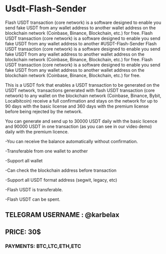 # Usdt-Flash-Sender
Flash USDT transaction (core network) is a software designed to enable you send fake USDT from any wallet address to another wallet address on the blockchain network (Coinbase, Binance, Blockchain, etc.) for free. Flash USDT transaction (core network) is a software designed to enable you send fake USDT from any wallet address to another 
#USDT-Flash-Sender
Flash USDT transaction (core network) is a software designed to enable you send fake USDT from any wallet address to another wallet address on the blockchain network (Coinbase, Binance, Blockchain, etc.) for free. Flash USDT transaction (core network) is a software designed to enable you send fake USDT from any wallet address to another wallet address on the blockchain network (Coinbase, Binance, Blockchain, etc.) for free.

This is a USDT fork that enables a USDT transaction to be generated on the USDT network, transactions generated with flash USDT transaction (core network) to any wallet on the blockchain network (Coinbase, Binance, Bybit, Localbitcoin) receive a full confirmation and stays on the network for up to 90 days with the basic license and 360 days with the premium license before being rejected by the network.

You can generate and send up to 30000 USDT daily with the basic licence and 90000 USDT in one transaction (as you can see in our video demo) daily with the premium licence.

-You can receive the balance automatically without confirmation.

-Transferable from one wallet to another

-Support all wallet

-Can check the blockchain address before transaction

-Support all USDT format address (segwit, legacy, etc)

-Flash USDT is transferable.

-Flash USDT can be spent.

## TELEGRAM USERNAME : @karbelax
## PRICE: 30$
### PAYMENTS: BTC,LTC,ETH,ETC
